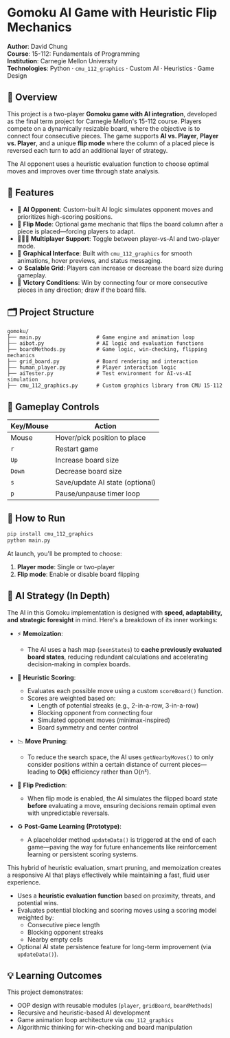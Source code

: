 # Gomoku AI Game with Heuristic Flip Mechanics

**Author**: David Chung  
**Course**: 15-112: Fundamentals of Programming  
**Institution**: Carnegie Mellon University  
**Technologies**: Python · `cmu_112_graphics` · Custom AI · Heuristics · Game Design  

## 🎯 Overview

This project is a two-player **Gomoku game with AI integration**, developed as the final term project for Carnegie Mellon's 15-112 course. Players compete on a dynamically resizable board, where the objective is to connect four consecutive pieces. The game supports **AI vs. Player**, **Player vs. Player**, and a unique **flip mode** where the column of a placed piece is reversed each turn to add an additional layer of strategy.

The AI opponent uses a heuristic evaluation function to choose optimal moves and improves over time through state analysis.

## 🧠 Features

- 🤖 **AI Opponent**: Custom-built AI logic simulates opponent moves and prioritizes high-scoring positions.
- 🔄 **Flip Mode**: Optional game mechanic that flips the board column after a piece is placed—forcing players to adapt.
- 🧑‍🤝‍🧑 **Multiplayer Support**: Toggle between player-vs-AI and two-player mode.
- 🎨 **Graphical Interface**: Built with `cmu_112_graphics` for smooth animations, hover previews, and status messaging.
- ⚙️ **Scalable Grid**: Players can increase or decrease the board size during gameplay.
- 🏁 **Victory Conditions**: Win by connecting four or more consecutive pieces in any direction; draw if the board fills.


## 🗂️ Project Structure

```
gomoku/
├── main.py                  # Game engine and animation loop
├── aibot.py                 # AI logic and evaluation functions
├── boardMethods.py          # Game logic, win-checking, flipping mechanics
├── grid_board.py            # Board rendering and interaction
├── human_player.py          # Player interaction logic
├── aiTester.py              # Test environment for AI-vs-AI simulation
├── cmu_112_graphics.py      # Custom graphics library from CMU 15-112
```

## 📌 Gameplay Controls

| Key/Mouse | Action                          |
|-----------|---------------------------------|
| Mouse     | Hover/pick position to place    |
| `r`       | Restart game                    |
| `Up`      | Increase board size             |
| `Down`    | Decrease board size             |
| `s`       | Save/update AI state (optional) |
| `p`       | Pause/unpause timer loop        |

## 🚀 How to Run

```bash
pip install cmu_112_graphics
python main.py
```

At launch, you'll be prompted to choose:
1. **Player mode**: Single or two-player
2. **Flip mode**: Enable or disable board flipping


## 🤖 AI Strategy (In Depth)

The AI in this Gomoku implementation is designed with **speed, adaptability, and strategic foresight** in mind. Here's a breakdown of its inner workings:

- ⚡ **Memoization**:
  - The AI uses a hash map (`seenStates`) to **cache previously evaluated board states**, reducing redundant calculations and accelerating decision-making in complex boards.

- 🧠 **Heuristic Scoring**:
  - Evaluates each possible move using a custom `scoreBoard()` function.
  - Scores are weighted based on:
    - Length of potential streaks (e.g., 2-in-a-row, 3-in-a-row)
    - Blocking opponent from connecting four
    - Simulated opponent moves (minimax-inspired)
    - Board symmetry and center control

- 📉 **Move Pruning**:
  - To reduce the search space, the AI uses `getNearbyMoves()` to only consider positions within a certain distance of current pieces—leading to **O(k)** efficiency rather than O(n²).

- 🔁 **Flip Prediction**:
  - When flip mode is enabled, the AI simulates the flipped board state **before** evaluating a move, ensuring decisions remain optimal even with unpredictable reversals.

- ♻️ **Post-Game Learning (Prototype)**:
  - A placeholder method `updateData()` is triggered at the end of each game—paving the way for future enhancements like reinforcement learning or persistent scoring systems.

This hybrid of heuristic evaluation, smart pruning, and memoization creates a responsive AI that plays effectively while maintaining a fast, fluid user experience.


- Uses a **heuristic evaluation function** based on proximity, threats, and potential wins.
- Evaluates potential blocking and scoring moves using a scoring model weighted by:
  - Consecutive piece length
  - Blocking opponent streaks
  - Nearby empty cells
- Optional AI state persistence feature for long-term improvement (via `updateData()`).

## 💡 Learning Outcomes

This project demonstrates:
- OOP design with reusable modules (`player`, `gridBoard`, `boardMethods`)
- Recursive and heuristic-based AI development
- Game animation loop architecture via `cmu_112_graphics`
- Algorithmic thinking for win-checking and board manipulation

